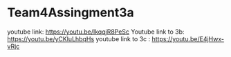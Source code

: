 # Team4Assingment3a
youtube link: https://youtu.be/IkqqjR8PeSc
Youtube link to 3b: https://youtu.be/yCKluLhbqHs
youtube link to 3c : https://youtu.be/E4jHwx-vRjc

